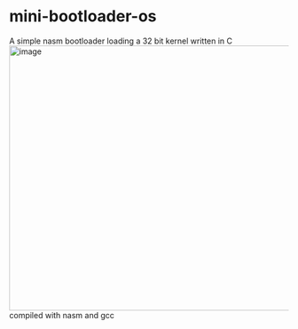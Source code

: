 # mini-bootloader-os
A simple nasm bootloader loading a 32 bit kernel written in C
<img width="655" height="478" alt="image" src="https://github.com/user-attachments/assets/8a83c250-71f4-4429-a5f7-6eb4601f58f9" />
compiled with nasm and gcc
